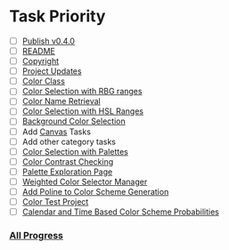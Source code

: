 # Task Priority

- [ ] [Publish v0.4.0](./general.md#publish-v040)
- [ ] [README](./general.md#readme)
- [ ] [Copyright](./github-pages.md#copyright)
- [ ] [Project Updates](./github-pages.md#project-updates)
- [ ] [Color Class](./colors.md#color-class)
- [ ] [Color Selection with RBG ranges](./colors.md#color-selection-with-rbg-ranges)
- [ ] [Color Name Retrieval](./colors.md#color-name-retrieval-see-the-github-issue)
- [ ] [Color Selection with HSL Ranges](./colors.md#color-selection-with-hsl-ranges-see-the-github-issue)
- [ ] [Background Color Selection](./colors.md#background-color-selection-see-the-github-issue)
- [ ] Add [Canvas](./canvas.md) Tasks
- [ ] Add other category tasks
- [ ] [Color Selection with Palettes](./colors.md#color-selection-with-palettes)
- [ ] [Color Contrast Checking](./colors.md#color-contrast-checking-see-the-github-issue)
- [ ] [Palette Exploration Page](github-pages.md#palette-exploration-page)
- [ ] [Weighted Color Selector Manager](./colors.md#weighted-color-selector-manager-see-the-github-issue)
- [ ] [Add Poline to Color Scheme Generation](./colors.md#add-poline-to-color-scheme-generation-see-the-github-issue)
- [ ] [Color Test Project](./colors.md#color-test-project)
- [ ] [Calendar and Time Based Color Scheme Probabilities](./colors.md#calendar-and-time-based-color-scheme-probabilities-see-the-github-issue)

### [All Progress](./progress.md)
